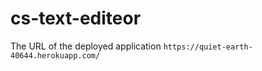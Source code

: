 # cs-text-editeor

The URL of the deployed application  ```https://quiet-earth-40644.herokuapp.com/ ```